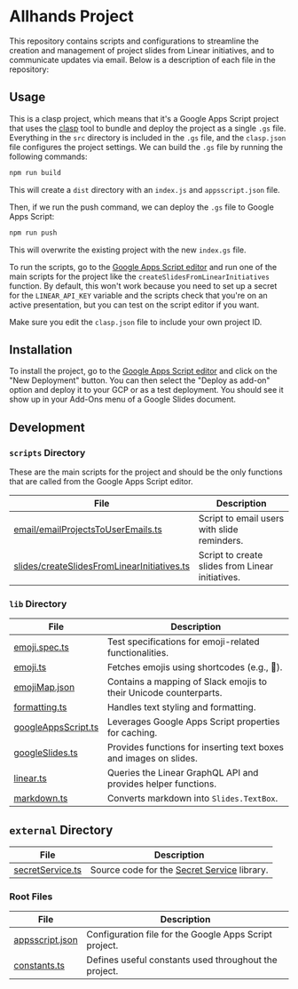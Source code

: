 # Allhands Project

This repository contains scripts and configurations to streamline the creation and management of project slides from Linear initiatives, and to communicate updates via email. Below is a description of each file in the repository:

## Usage

This is a clasp project, which means that it's a Google Apps Script project that uses the [clasp](https://developers.google.com/apps-script/guides/clasp) tool to bundle and deploy the project as a single `.gs` file. Everything in the `src` directory is included in the `.gs` file, and the `clasp.json` file configures the project settings. We can build the `.gs` file by running the following commands:

```sh
npm run build
```

This will create a `dist` directory with an `index.js` and `appsscript.json` file.

Then, if we run the push command, we can deploy the `.gs` file to Google Apps Script:

```sh
npm run push
```

This will overwrite the existing project with the new `index.gs` file.

To run the scripts, go to the [Google Apps Script editor](https://script.google.com/home) and run one of the main scripts for the project like the `createSlidesFromLinearInitiatives` function. By default, this won't work because you need to set up a secret for the `LINEAR_API_KEY` variable and the scripts check that you're on an active presentation, but you can test on the script editor if you want.

Make sure you edit the `clasp.json` file to include your own project ID.

## Installation

To install the project, go to the [Google Apps Script editor](https://script.google.com/home) and click on the "New Deployment" button. You can then select the "Deploy as add-on" option and deploy it to your GCP or as a test deployment. You should see it show up in your Add-Ons menu of a Google Slides document.



## Development

### `scripts` Directory

These are the main scripts for the project and should be the only functions that are called from the Google Apps Script editor.

| File                                                                                     | Description                                           |
| ---------------------------------------------------------------------------------------- | ----------------------------------------------------- |
| [email/emailProjectsToUserEmails.ts](src/scripts/email/emailProjectLeadsWithSlides.ts)     | Script to email users with slide reminders.           |
| [slides/createSlidesFromLinearInitiatives.ts](src/scripts/slides/createSlidesFromLinearInitiatives.ts) | Script to create slides from Linear initiatives. |


### `lib` Directory

| File                                               | Description                                                       |
| -------------------------------------------------- | ----------------------------------------------------------------- |
| [emoji.spec.ts](src/lib/emoji.spec.ts)             | Test specifications for emoji-related functionalities.            |
| [emoji.ts](src/lib/emoji.ts)                       | Fetches emojis using shortcodes (e.g., :woman:).                  |
| [emojiMap.json](src/lib/emojiMap.json)             | Contains a mapping of Slack emojis to their Unicode counterparts. |
| [formatting.ts](src/lib/formatting.ts)             | Handles text styling and formatting.                              |
| [googleAppsScript.ts](src/lib/googleAppsScript.ts) | Leverages Google Apps Script properties for caching.              |
| [googleSlides.ts](src/lib/googleSlides.ts)         | Provides functions for inserting text boxes and images on slides. |
| [linear.ts](src/lib/linear.ts)                     | Queries the Linear GraphQL API and provides helper functions.     |
| [markdown.ts](src/lib/markdown.ts)                 | Converts markdown into `Slides.TextBox`.                          |

## `external` Directory

| File                                              | Description                                                                                   |
| ------------------------------------------------- | --------------------------------------------------------------------------------------------- |
| [secretService.ts](src/external/secretService.ts) | Source code for the [Secret Service](https://github.com/dataful-tech/secret-service) library. |

### Root Files

| File                                   | Description                                            |
| -------------------------------------- | ------------------------------------------------------ |
| [appsscript.json](src/appsscript.json) | Configuration file for the Google Apps Script project. |
| [constants.ts](src/constants.ts)       | Defines useful constants used throughout the project.  |

